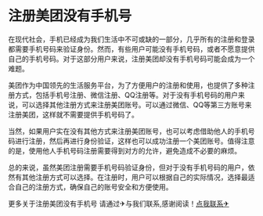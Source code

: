 # 注册美团没有手机号

在现代社会，手机已经成为我们生活中不可或缺的一部分，几乎所有的注册和登录都需要手机号码来验证身份。然而，有些用户可能没有手机号码，或者不愿意提供自己的手机号码。对于这部分用户来说，注册美团却没有手机号码可能会成为一个难题。

美团作为中国领先的生活服务平台，为了方便用户的注册和使用，也提供了多种注册方式，包括手机号注册、微信注册、QQ注册等。对于没有手机号码的用户来说，可以选择其他注册方式来注册美团账号。可以通过微信、QQ等第三方账号来注册美团，这样就不需要提供手机号码了。

当然，如果用户实在没有其他方式来注册美团账号，也可以考虑借助他人的手机号码进行注册，然后再进行身份验证，这样也可以成功注册一个美团账号。值得注意的是，使用他人手机号码注册需要得到对方的允许，避免造成不必要的麻烦。

总的来说，虽然美团注册需要手机号码验证身份，但对于没有手机号码的用户，依然有其他注册方式可以选择。在注册时，用户可以根据自己的实际情况，选择最适合自己的注册方式，确保自己的账号安全和方便使用。

更多关于注册美团没有手机号 请通过✈与我们联系,感谢阅读！[点我联系✈](https://en.G208.com)